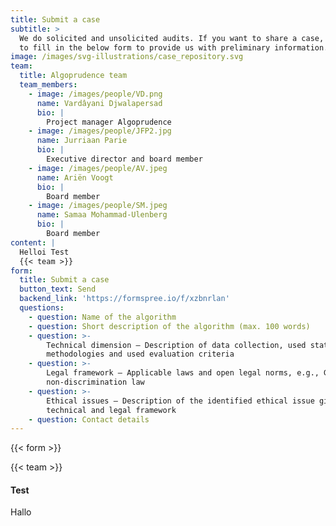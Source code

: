 ```yaml
---
title: Submit a case
subtitle: >
  We do solicited and unsolicited audits. If you want to share a case, feel free
  to fill in the below form to provide us with preliminary information.
image: /images/svg-illustrations/case_repository.svg
team:
  title: Algoprudence team
  team_members:
    - image: /images/people/VD.png
      name: Vardâyani Djwalapersad
      bio: |
        Project manager Algoprudence
    - image: /images/people/JFP2.jpg
      name: Jurriaan Parie
      bio: |
        Executive director and board member
    - image: /images/people/AV.jpeg
      name: Ariën Voogt
      bio: |
        Board member
    - image: /images/people/SM.jpeg
      name: Samaa Mohammad-Ulenberg
      bio: |
        Board member
content: |
  Helloi Test
  {{< team >}}
form:
  title: Submit a case
  button_text: Send
  backend_link: 'https://formspree.io/f/xzbnrlan'
  questions:
    - question: Name of the algorithm
    - question: Short description of the algorithm (max. 100 words)
    - question: >-
        Technical dimension – Description of data collection, used statistical
        methodologies and used evaluation criteria 
    - question: >-
        Legal framework – Applicable laws and open legal norms, e.g., GDPR, EU
        non-discrimination law 
    - question: >-
        Ethical issues – Description of the identified ethical issue given it's
        technical and legal framework
    - question: Contact details
---
```


{{< form >}}

{{< team >}}

#### Test 

Hallo
